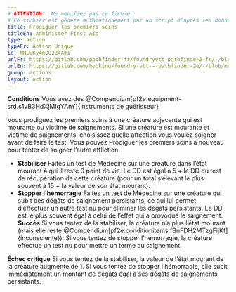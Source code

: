 ```yaml
---
# ATTENTION : Ne modifiez pas ce fichier
# Ce fichier est généré automatiquement par un script d'après les données du module Foundry VTT officiel et de sa traduction
title: Prodiguer les premiers soins
titleEn: Administer First Aid
type: action
typeFr: Action Unique
id: MHLuKy4nQO2Z4Am1
urlFr: https://gitlab.com/pathfinder-fr/foundryvtt-pathfinder2-fr/-/blob/master/data/actions/MHLuKy4nQO2Z4Am1.htm
urlEn: https://gitlab.com/hooking/foundry-vtt---pathfinder-2e/-/blob/master/packs/data/actions.db/administer-first-aid.json
group: actions
layout: action
---
```

**Conditions** Vous avez des @Compendium[pf2e.equipment-srd.s1vB3HdXjMigYAnY]{instruments de guérisseur} 

Vous prodiguez les premiers soins à une créature adjacente qui est mourante ou victime de saignements. Si une créature est mourante et victime de saignements, choisissez quelle affection vous voulez soigner avant de faire le test. Vous pouvez Prodiguer les premiers soins à nouveau pour tenter de soigner l’autre affliction.

- **Stabiliser** Faites un test de Médecine sur une créature dans l’état mourant à qui il reste 0 point de vie. Le DD est égal à 5 + le DD du test de récupération de cette créature (pour un total s’élevant le plus souvent à 15 + la valeur de son état mourant).
- **Stopper l'hémorragie** Faites un test de Médecine sur une créature qui subit des dégâts de saignement persistants, ce qui lui permet d’effectuer un autre test nu pour éliminer les dégâts persistants. Le DD est le plus souvent égal à celui de l’effet qui a provoqué le saignement.
**Succès** Si vous tentez de la stabiliser, la créature n’a plus l’état mourant (mais elle reste @Compendium[pf2e.conditionitems.fBnFDH2MTzgFijKf]{inconsciente}). Si vous tentez de stopper l’hémorragie, la créature effectue un test nu pour mettre un terme au saignement.

**Échec critique**  Si vous tentez de la stabiliser, la valeur de l’état mourant de la créature augmente de 1. Si vous tentez de stopper l’hémorragie, elle subit immédiatement un montant de dégâts égal à ses dégâts de saignements persistants.


